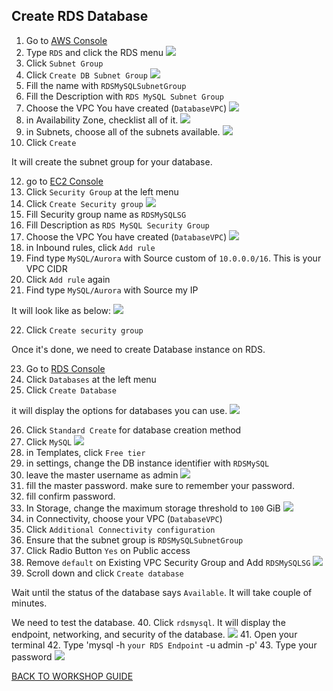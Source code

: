 ## Create RDS Database

1. Go to [AWS Console](https://console.aws.amazon.com/console/home?region=us-east-1#)
2. Type `RDS` and click the RDS menu
    ![](../../images/Migration/CreateRDS/2.png)
3. Click `Subnet Group`
4. Click `Create DB Subnet Group`
    ![](../../images/Migration/CreateRDS/4.png)
5. Fill the name with `RDSMySQLSubnetGroup`
6. Fill the Description with `RDS MySQL Subnet Group`
7. Choose the VPC You have created (`DatabaseVPC`)
    ![](../../images/Migration/CreateRDS/7.png)
8. in Availability Zone, checklist all of it.
    ![](../../images/Migration/CreateRDS/8.png)
9. in Subnets, choose all of the subnets available.
    ![](../../images/Migration/CreateRDS/9.png)
10. Click `Create`

It will create the subnet group for your database.

12. go to [EC2 Console](https://console.aws.amazon.com/ec2/v2/home?region=us-east-1#)
13. Click `Security Group` at the left menu
14. Click `Create Security group`
    ![](../../images/Migration/CreateRDS/14.png)
15. Fill Security group name as `RDSMySQLSG`
16. Fill Description as `RDS MySQL Security Group`
17. Choose the VPC You have created (`DatabaseVPC`)
    ![](../../images/Migration/CreateRDS/17.png)
18. in Inbound rules, click `Add rule`
19. Find type `MySQL/Aurora` with Source custom of `10.0.0.0/16`. This is your VPC CIDR
20. Click `Add rule` again
21. Find type `MySQL/Aurora` with Source my IP

It will look like as below:
    ![](../../images/Migration/CreateRDS/21.png)

22. Click `Create security group`

Once it's done, we need to create Database instance on RDS.

23. Go to [RDS Console](https://console.aws.amazon.com/rds/home?region=us-east-1#)
24. Click `Databases` at the left menu
25. Click `Create Database`

it will display the options for databases you can use.
    ![](../../images/Migration/CreateRDS/25.png)

26. Click `Standard Create` for database creation method
27. Click `MySQL`
    ![](../../images/Migration/CreateRDS/27.png)
28. in Templates, click `Free tier`
29. in settings, change the DB instance identifier with `RDSMySQL`
30. leave the master username as admin
    ![](../../images/Migration/CreateRDS/30.png)
31. fill the master password. make sure to remember your password.
32. fill confirm password.
33. In Storage, change the maximum storage threshold to `100` GiB
    ![](../../images/Migration/CreateRDS/33.png)
34. in Connectivity, choose your VPC (`DatabaseVPC`)
35. Click `Additional Connectivity configuration`
36. Ensure that the subnet group is `RDSMySQLSubnetGroup`
37. Click Radio Button `Yes` on Public access
38. Remove `default` on Existing VPC Security Group and Add `RDSMySQLSG`
    ![](../../images/Migration/CreateRDS/38.png)
39. Scroll down and click `Create database`

Wait until the status of the database says `Available`. It will take couple of minutes.

We need to test the database.
40. Click `rdsmysql`. It will display the endpoint, networking, and security of the database.
    ![](../../images/Migration/CreateRDS/40.png)
41. Open your terminal
42. Type 'mysql -h `your RDS Endpoint` -u admin -p'
43. Type your password
    ![](../../images/Migration/CreateRDS/43.png)

[BACK TO WORKSHOP GUIDE](../../README.md)